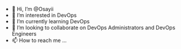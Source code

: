 - 👋 Hi, I’m @Osayii
- 👀 I’m interested in DevOps
- 🌱 I’m currently learning DevOps
- 💞️ I’m looking to collaborate on DevOps Administrators and DevOps Engineers
- 📫 How to reach me ...

<!---
Osayii/Osayii is a ✨ special ✨ repository because its `README.md` (this file) appears on your GitHub profile.
You can click the Preview link to take a look at your changes.
--->
